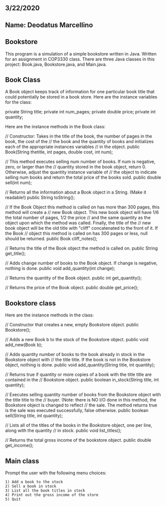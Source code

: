  3/22/2020
 ---------
Name: Deodatus Marcellino
-------------------------
Bookstore
---------
This program is a simulation of a simple bookstore written in Java. Written for an assignment in COP3330 class. 
There are three Java classes in this project: Book.java, Bookstore.java, and Main.java.

Book Class
----------
A Book object keeps track of information for one particular book title that could potentially be stored in a book store. Here are the instance variables for the class:

private String title;
private int num_pages;
private double price;
private int quantity;

Here are the instance methods in the Book class:

// Constructor: Takes in the title of the book, the number of pages in the book, the cost of the 
// the book and the quantity of books and initializes each of the appropriate instances variables
// in the object.
public Book(String thetitle, int pages, double cost, int num);

// This method executes selling num number of books. If num is negative, zero, or larger than the //  quantity stored in the book object, return 0. Otherwise, adjust the quantity instance variable of //  the object to indicate selling num books and return the total price of the books sold.
public double sell(int num);

// Returns all the information about a Book object in a String. (Make it readable!)
public String toString();

// If the Book Object this method is called on has more than 300 pages, this method will create a // new Book object. This new book object will have 1/6 the total number of pages, 1/2 the price 
// and the same quantity as the object upon which the method was called. Finally, the title of the 
// new book object will be the old title with "cliff" concatenated to the front of it. If the Book 
// object this method is called on has 300 pages or less, null should be returned.
public Book cliff_notes();

// Returns the title of the Book object the method is called on.
public String get_title();

// Adds change number of books to the Book object. If change is negative, nothing is done. 
public void add_quantity(int change);

// Returns the quantity of the Book object.
public int get_quantity();

// Returns the price of the Book object.
public double get_price();

Bookstore class
---------------
Here are the instance methods in the class:

// Constructor that creates a new, empty Bookstore object.
public Bookstore();

// Adds a new Book b to the stock of the Bookstore object.
public void add_new(Book b);

// Adds quantity number of books to the book already in stock in the Bookstore object with
// the title title. If the book is not in the Bookstore object, nothing is done.
public void add_quantity(String title, int quantity);

// Returns true if quantity or more copies of a book with the title title are contained in the 
// Bookstore object.
public boolean in_stock(String title, int quantity);

// Executes selling quantity number of books from the Bookstore object with the title title to the
// buyer. (Note: there is NO I/O done in this method, the Bookstore object is changed to reflect
// the sale. The method returns true is the sale was executed successfully, false otherwise.
public boolean sell(String title, int quantity);

// Lists all of the titles of the books in the Bookstore object, one per line, along with the quantity
// in stock.
public void list_titles();

// Returns the total gross income of the bookstore object.
public double get_income();

Main class
----------
Prompt the user with the following menu choices:

	1) Add a book to the stock
	2) Sell a book in stock
	3) List all the book titles in stock
	4) Print out the gross income of the store
	5) Quit

